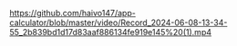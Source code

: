https://github.com/haivo147/app-calculator/blob/master/video/Record_2024-06-08-13-34-55_2b839bd1d17d83aaf886134fe919e145%20(1).mp4
